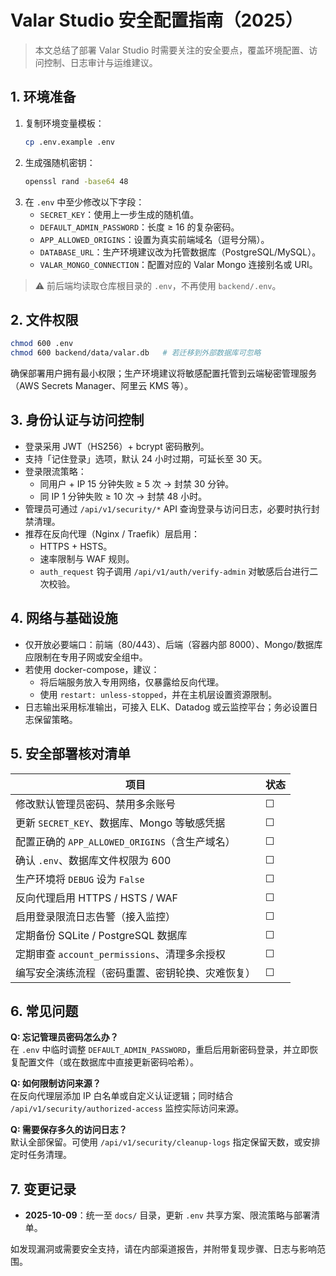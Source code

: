 # Valar Studio 安全配置指南（2025）

> 本文总结了部署 Valar Studio 时需要关注的安全要点，覆盖环境配置、访问控制、日志审计与运维建议。

## 1. 环境准备

1. 复制环境变量模板：
   ```bash
   cp .env.example .env
   ```
2. 生成强随机密钥：
   ```bash
   openssl rand -base64 48
   ```
3. 在 `.env` 中至少修改以下字段：
   - `SECRET_KEY`：使用上一步生成的随机值。
   - `DEFAULT_ADMIN_PASSWORD`：长度 ≥ 16 的复杂密码。
   - `APP_ALLOWED_ORIGINS`：设置为真实前端域名（逗号分隔）。
   - `DATABASE_URL`：生产环境建议改为托管数据库（PostgreSQL/MySQL）。
   - `VALAR_MONGO_CONNECTION`：配置对应的 Valar Mongo 连接别名或 URI。

> ⚠️ 前后端均读取仓库根目录的 `.env`，不再使用 `backend/.env`。

## 2. 文件权限

```bash
chmod 600 .env
chmod 600 backend/data/valar.db   # 若迁移到外部数据库可忽略
```

确保部署用户拥有最小权限；生产环境建议将敏感配置托管到云端秘密管理服务（AWS Secrets Manager、阿里云 KMS 等）。

## 3. 身份认证与访问控制

- 登录采用 JWT（HS256）+ bcrypt 密码散列。
- 支持「记住登录」选项，默认 24 小时过期，可延长至 30 天。
- 登录限流策略：
  - 同用户 + IP 15 分钟失败 ≥ 5 次 → 封禁 30 分钟。
  - 同 IP 1 分钟失败 ≥ 10 次 → 封禁 48 小时。
- 管理员可通过 `/api/v1/security/*` API 查询登录与访问日志，必要时执行封禁清理。
- 推荐在反向代理（Nginx / Traefik）层启用：
  - HTTPS + HSTS。
  - 速率限制与 WAF 规则。
  - `auth_request` 钩子调用 `/api/v1/auth/verify-admin` 对敏感后台进行二次校验。

## 4. 网络与基础设施

- 仅开放必要端口：前端（80/443）、后端（容器内部 8000）、Mongo/数据库应限制在专用子网或安全组中。
- 若使用 docker-compose，建议：
  - 将后端服务放入专用网络，仅暴露给反向代理。
  - 使用 `restart: unless-stopped`，并在主机层设置资源限制。
- 日志输出采用标准输出，可接入 ELK、Datadog 或云监控平台；务必设置日志保留策略。

## 5. 安全部署核对清单

| 项目 | 状态 |
| --- | --- |
| 修改默认管理员密码、禁用多余账号 | ☐ |
| 更新 `SECRET_KEY`、数据库、Mongo 等敏感凭据 | ☐ |
| 配置正确的 `APP_ALLOWED_ORIGINS`（含生产域名） | ☐ |
| 确认 `.env`、数据库文件权限为 600 | ☐ |
| 生产环境将 `DEBUG` 设为 `False` | ☐ |
| 反向代理启用 HTTPS / HSTS / WAF | ☐ |
| 启用登录限流日志告警（接入监控） | ☐ |
| 定期备份 SQLite / PostgreSQL 数据库 | ☐ |
| 定期审查 `account_permissions`、清理多余授权 | ☐ |
| 编写安全演练流程（密码重置、密钥轮换、灾难恢复） | ☐ |

## 6. 常见问题

**Q: 忘记管理员密码怎么办？**  
在 `.env` 中临时调整 `DEFAULT_ADMIN_PASSWORD`，重启后用新密码登录，并立即恢复配置文件（或在数据库中直接更新密码哈希）。

**Q: 如何限制访问来源？**  
在反向代理层添加 IP 白名单或自定义认证逻辑；同时结合 `/api/v1/security/authorized-access` 监控实际访问来源。

**Q: 需要保存多久的访问日志？**  
默认全部保留。可使用 `/api/v1/security/cleanup-logs` 指定保留天数，或安排定时任务清理。

## 7. 变更记录

- **2025-10-09**：统一至 `docs/` 目录，更新 `.env` 共享方案、限流策略与部署清单。

如发现漏洞或需要安全支持，请在内部渠道报告，并附带复现步骤、日志与影响范围。
